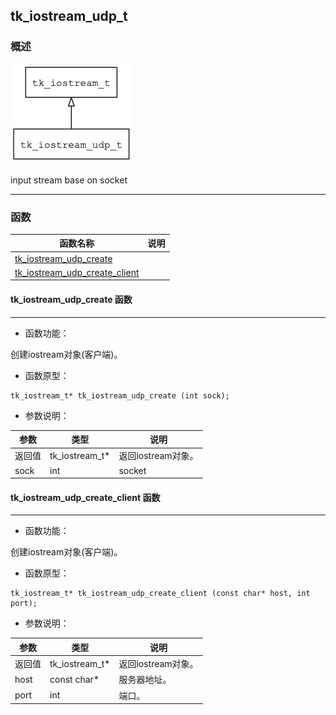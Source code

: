 ## tk\_iostream\_udp\_t
### 概述
![image](images/tk_iostream_udp_t_0.png)


 input stream base on socket



----------------------------------
### 函数
<p id="tk_iostream_udp_t_methods">

| 函数名称 | 说明 | 
| -------- | ------------ | 
| <a href="#tk_iostream_udp_t_tk_iostream_udp_create">tk\_iostream\_udp\_create</a> |  |
| <a href="#tk_iostream_udp_t_tk_iostream_udp_create_client">tk\_iostream\_udp\_create\_client</a> |  |
#### tk\_iostream\_udp\_create 函数
-----------------------

* 函数功能：

> <p id="tk_iostream_udp_t_tk_iostream_udp_create">
 创建iostream对象(客户端)。






* 函数原型：

```
tk_iostream_t* tk_iostream_udp_create (int sock);
```

* 参数说明：

| 参数 | 类型 | 说明 |
| -------- | ----- | --------- |
| 返回值 | tk\_iostream\_t* | 返回iostream对象。 |
| sock | int | socket |
#### tk\_iostream\_udp\_create\_client 函数
-----------------------

* 函数功能：

> <p id="tk_iostream_udp_t_tk_iostream_udp_create_client">
 创建iostream对象(客户端)。






* 函数原型：

```
tk_iostream_t* tk_iostream_udp_create_client (const char* host, int port);
```

* 参数说明：

| 参数 | 类型 | 说明 |
| -------- | ----- | --------- |
| 返回值 | tk\_iostream\_t* | 返回iostream对象。 |
| host | const char* | 服务器地址。 |
| port | int | 端口。 |
